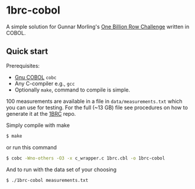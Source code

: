 # 1brc-cobol

A simple solution for Gunnar Morling's [One Billion Row Challenge](https://github.com/gunnarmorling/1brc) written in COBOL.


## Quick start
Prerequisites:
* [Gnu COBOL](https://gnucobol.sourceforge.io/) `cobc`
* Any C-compiler e.g., `gcc`
* Optionally `make`, command to compile is simple.

100 measurements are available in a file in `data/measurements.txt` which you can use for testing. For the full (~13 GB) file see procedures on how to generate it at the [1BRC](https://github.com/gunnarmorling/1brc) repo.

Simply compile with make
```bash
$ make
```

or run this command
```bash
$ cobc -Wno-others -O3 -x c_wrapper.c 1brc.cbl -o 1brc-cobol
```

And to run with the data set of your choosing
```bash
$ ./1brc-cobol measurements.txt
```
